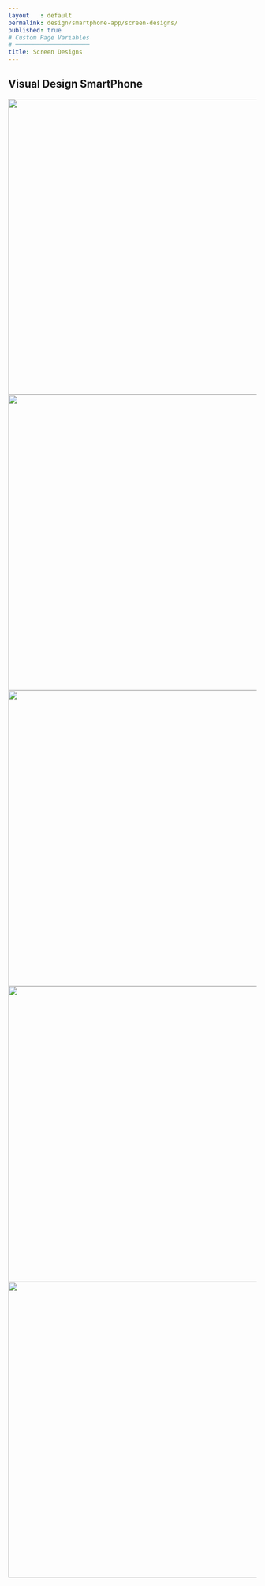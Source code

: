 ```yaml
---
layout   : default
permalink: design/smartphone-app/screen-designs/
published: true
# Custom Page Variables
# ─────────────────────
title: Screen Designs
---
```

<h2>Visual Design SmartPhone</h2>
<img src="../../../assets/Images/SM_screen1.png" width="600">

<img src="../../../assets/Images/SM_screen2.png" width="600">

<img src="../../../assets/Images/SM_screen3.png" width="600">

<img src="../../../assets/Images/SM_screen4.png" width="600">

<img src="../../../assets/Images/SM_screen5.png" width="600">
